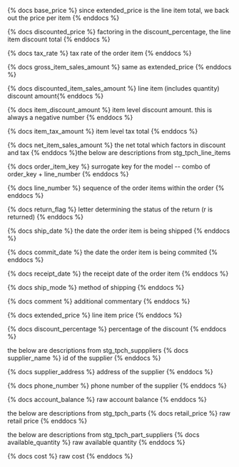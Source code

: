 {% docs base_price %} since extended_price is the line item total, we back out the price per item {% enddocs %}

{% docs discounted_price %} factoring in the discount_percentage, the line item discount total {% enddocs %}

{% docs tax_rate %} tax rate of the order item {% enddocs %}

{% docs gross_item_sales_amount %} same as extended_price {% enddocs %}

{% docs discounted_item_sales_amount %} line item (includes quantity) discount amount{% enddocs %}

{% docs item_discount_amount %} item level discount amount. this is always a negative number {% enddocs %}

{% docs item_tax_amount %} item level tax total {% enddocs %}

{% docs net_item_sales_amount %} the net total which factors in discount and tax {% enddocs %}the below are descriptions from stg_tpch_line_items

{% docs order_item_key %} surrogate key for the model -- combo of order_key + line_number {% enddocs %}

{% docs line_number %} sequence of the order items within the order {% enddocs %}

{% docs return_flag %} letter determining the status of the return (r is returned) {% enddocs %}

{% docs ship_date %} the date the order item is being shipped {% enddocs %}

{% docs commit_date %} the date the order item is being commited {% enddocs %}

{% docs receipt_date %} the receipt date of the order item {% enddocs %}

{% docs ship_mode %} method of shipping {% enddocs %}

{% docs comment %} additional commentary {% enddocs %}

{% docs extended_price %} line item price {% enddocs %}

{% docs discount_percentage %} percentage of the discount {% enddocs %}

the below are descriptions from stg_tpch_supppliers
{% docs supplier_name %} id of the supplier {% enddocs %}

{% docs supplier_address %} address of the supplier {% enddocs %}

{% docs phone_number %} phone number of the supplier {% enddocs %}

{% docs account_balance %} raw account balance {% enddocs %}

the below are descriptions from stg_tpch_parts
{% docs retail_price %} raw retail price {% enddocs %}

the below are descriptions from stg_tpch_part_suppliers
{% docs available_quantity %} raw available quantity {% enddocs %}

{% docs cost %} raw cost {% enddocs %}
